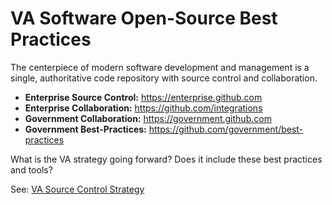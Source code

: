 # VA Software Open-Source Best Practices

The centerpiece of modern software development and management is a single, authoritative code repository with source control and collaboration.

* __Enterprise Source Control:__  https://enterprise.github.com
* __Enterprise Collaboration:__  https://github.com/integrations
* __Government Collaboration:__ https://government.github.com
* __Government Best-Practices:__   https://github.com/government/best-practices


What is the VA strategy going forward?  Does it include these best practices and tools?

See:  [VA Source Control Strategy]( https://github.com/va-projects/best-practices/blob/master/VA_Source_Control_Systems.md)
